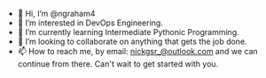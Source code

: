 - 👋 Hi, I’m @ngraham4
- 👀 I’m interested in DevOps Engineering.
- 🌱 I’m currently learning Intermediate Pythonic Programming.
- 💞️ I’m looking to collaborate on anything that gets the job done.
- 📫 How to reach me, by email: nickgsr_@outlook.com and we can continue from there. Can't wait to get started with you.

<!---
ngraham4/ngraham4 is a ✨ special ✨ repository because its `README.md` (this file) appears on your GitHub profile.
You can click the Preview link to take a look at your changes.
--->
